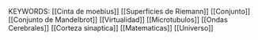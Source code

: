 KEYWORDS:
[[Cinta de moebius]]
[[Superficies de Riemann]]
[[Conjunto]] 
[[Conjunto de Mandelbrot]]
[[Virtualidad]]
[[Microtubulos]]
[[Ondas Cerebrales]] [[Corteza sinaptica]]
[[Matematicas]]
[[Universo]]